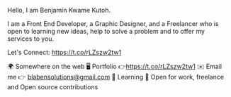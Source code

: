 Hello, 
I am Benjamin Kwame Kutoh.

I am a Front End Developer, a Graphic Designer, and a Freelancer who is open to learning new ideas, 
help to solve a problem and to offer my services to you.

Let's Connect: https://t.co/rLZszw2tw1

🌍 Somewhere on the web
🖥️ Portfolio 👉https://t.co/rLZszw2tw1
✉️ Email me 👉 blabensolutions@gmail.com
🧠 Learning
🤝 Open for work, freelance and Open source contributions
